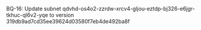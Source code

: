 BQ-16: Update subnet qdvhd-os4o2-zzrdw-xrcv4-gljou-eztdp-bj326-e6jgr-tkhuc-ql6v2-yqe to version 319db9ad7cd35ee39624d03580f7eb4de492ba8f
